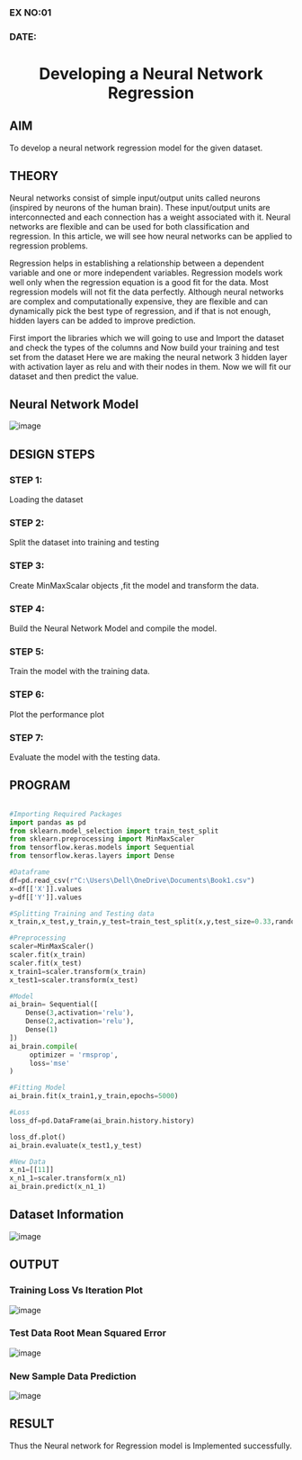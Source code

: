 ### EX NO:01
### DATE:
# <p align="center"> Developing a Neural Network Regression 

## AIM

To develop a neural network regression model for the given dataset.

## THEORY

Neural networks consist of simple input/output units called neurons (inspired by neurons of the human brain). These input/output units are interconnected and each connection has a weight associated with it. Neural networks are flexible and can be used for both classification and regression. In this article, we will see how neural networks can be applied to regression problems.

Regression helps in establishing a relationship between a dependent variable and one or more independent variables. Regression models work well only when the regression equation is a good fit for the data. Most regression models will not fit the data perfectly. Although neural networks are complex and computationally expensive, they are flexible and can dynamically pick the best type of regression, and if that is not enough, hidden layers can be added to improve prediction.

First import the libraries which we will going to use and Import the dataset and check the types of the columns and Now build your training and test set from the dataset Here we are making the neural network 3 hidden layer with activation layer as relu and with their nodes in them. Now we will fit our dataset and then predict the value.

## Neural Network Model

![image](https://user-images.githubusercontent.com/75235427/187089091-2cce1477-ecd8-4d51-bfc6-540f7069ca06.png)


## DESIGN STEPS

### STEP 1:

Loading the dataset

### STEP 2:

Split the dataset into training and testing

### STEP 3:

Create MinMaxScalar objects ,fit the model and transform the data.

### STEP 4:

Build the Neural Network Model and compile the model.

### STEP 5:

Train the model with the training data.

### STEP 6:

Plot the performance plot

### STEP 7:

Evaluate the model with the testing data.

## PROGRAM

```python

#Importing Required Packages
import pandas as pd
from sklearn.model_selection import train_test_split
from sklearn.preprocessing import MinMaxScaler
from tensorflow.keras.models import Sequential
from tensorflow.keras.layers import Dense

#Dataframe
df=pd.read_csv(r"C:\Users\Dell\OneDrive\Documents\Book1.csv")
x=df[['X']].values
y=df[['Y']].values

#Splitting Training and Testing data
x_train,x_test,y_train,y_test=train_test_split(x,y,test_size=0.33,random_state=42)

#Preprocessing
scaler=MinMaxScaler()
scaler.fit(x_train)
scaler.fit(x_test)
x_train1=scaler.transform(x_train)
x_test1=scaler.transform(x_test)

#Model
ai_brain= Sequential([
    Dense(3,activation='relu'),
    Dense(2,activation='relu'),
    Dense(1)
])
ai_brain.compile(
     optimizer = 'rmsprop',
     loss='mse'
)

#Fitting Model
ai_brain.fit(x_train1,y_train,epochs=5000)

#Loss
loss_df=pd.DataFrame(ai_brain.history.history)

loss_df.plot()
ai_brain.evaluate(x_test1,y_test)

#New Data
x_n1=[[11]]
x_n1_1=scaler.transform(x_n1)
ai_brain.predict(x_n1_1)
```

## Dataset Information

![image](https://user-images.githubusercontent.com/75235427/187089334-c807fede-894d-4a97-8e0b-a33d7978f3d5.png)


## OUTPUT

### Training Loss Vs Iteration Plot

![image](https://user-images.githubusercontent.com/75235427/187089435-2bb4027b-944c-4038-93ef-788095783913.png)



### Test Data Root Mean Squared Error

![image](https://user-images.githubusercontent.com/75235427/187089372-4a8eb5b2-2bca-42ce-bcbc-133a7776f2ce.png)


### New Sample Data Prediction

![image](https://user-images.githubusercontent.com/75235427/187089392-fbd87f9e-f4fe-4d25-b455-746c4ba12bf7.png)


## RESULT
Thus the Neural network for Regression model is Implemented successfully.

